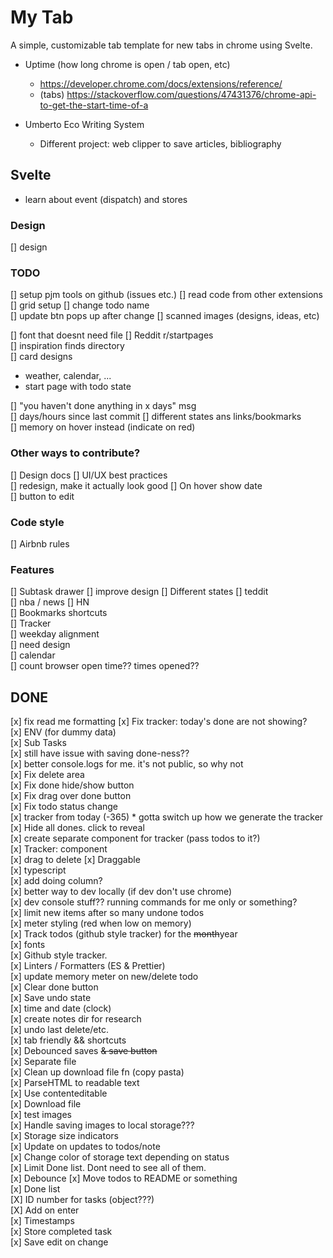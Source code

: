 # My Tab

A simple, customizable tab template for new tabs in chrome using Svelte.

- Uptime (how long chrome is open / tab open, etc)

  - https://developer.chrome.com/docs/extensions/reference/
  - (tabs) https://stackoverflow.com/questions/47431376/chrome-api-to-get-the-start-time-of-a

- Umberto Eco Writing System
  - Different project: web clipper to save articles, bibliography

## Svelte

- learn about event (dispatch) and stores

### Design

[] design

### TODO

[] setup pjm tools on github (issues etc.)
[] read code from other extensions
[] grid setup
[] change todo name  
 [] update btn pops up after change
[] scanned images (designs, ideas, etc)

[] font that doesnt need file
[] Reddit r/startpages  
 [] inspiration finds directory  
 [] card designs

- weather, calendar, ...
- start page with todo state

[] "you haven't done anything in x days" msg  
[] days/hours since last commit
[] different states ans links/bookmarks  
[] memory on hover instead (indicate on red)

### Other ways to contribute?

[] Design docs
[] UI/UX best practices  
[] redesign, make it actually look good
[] On hover show date  
[] button to edit

### Code style

[] Airbnb rules

### Features

[] Subtask drawer
[] improve design
[] Different states
[] teddit  
 [] nba / news
[] HN  
[] Bookmarks shortcuts  
[] Tracker  
[] weekday alignment  
 [] need design  
[] calendar  
[] count browser open time?? times opened??

## DONE

[x] fix read me formatting
[x] Fix tracker: today's done are not showing?  
[x] ENV (for dummy data)  
[x] Sub Tasks  
[x] still have issue with saving done-ness??  
[x] better console.logs for me. it's not public, so why not  
[x] Fix delete area  
[x] Fix done hide/show button  
[x] Fix drag over done button  
[x] Fix todo status change  
[x] tracker from today (-365) \* gotta switch up how we generate the tracker  
[x] Hide all dones. click to reveal  
[x] create separate component for tracker (pass todos to it?)  
[x] Tracker: component  
[x] drag to delete
[x] Draggable  
[x] typescript  
[x] add doing column?  
[x] better way to dev locally (if dev don't use chrome)  
[x] dev console stuff?? running commands for me only or something?  
[x] limit new items after so many undone todos  
[x] meter styling (red when low on memory)  
[x] Track todos (github style tracker) for the ~~month~~year  
[x] fonts  
[x] Github style tracker.  
[x] Linters / Formatters (ES & Prettier)  
[x] update memory meter on new/delete todo  
[x] Clear done button  
[x] Save undo state  
[x] time and date (clock)  
[x] create notes dir for research  
[x] undo last delete/etc.  
[x] tab friendly && shortcuts  
[x] Debounced saves ~~& save button~~  
[x] Separate file  
[x] Clean up download file fn (copy pasta)  
[x] ParseHTML to readable text  
[x] Use contenteditable  
[x] Download file  
[x] test images  
[x] Handle saving images to local storage???  
[x] Storage size indicators  
[x] Update on updates to todos/note  
[x] Change color of storage text depending on status  
[x] Limit Done list. Dont need to see all of them.  
[x] Debounce
[x] Move todos to README or something  
[x] Done list  
[X] ID number for tasks (object???)  
[X] Add on enter  
[x] Timestamps  
[x] Store completed task  
[x] Save edit on change
